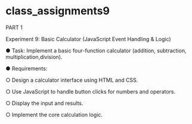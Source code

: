 # class_assignments9

PART 1

Experiment 9: Basic Calculator (JavaScript Event Handling & Logic)

● Task: Implement a basic four-function calculator (addition, subtraction, multiplication,division).

● Requirements:

○ Design a calculator interface using HTML and CSS.

○ Use JavaScript to handle button clicks for numbers and operators.

○ Display the input and results.

○ Implement the core calculation logic.
